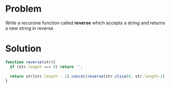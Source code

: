 # Problem

Write a recursive function called **reverse** which accepts a string and returns a new string in reverse.

# Solution

```jsx
function reverse(str){
  if (str.length === 0) return '';
  
  return str[str.length - 1].concat(reverse(str.slice(0, str.length-1)));
}
```
